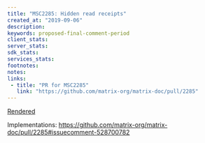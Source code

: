 ```yaml
---
title: "MSC2285: Hidden read receipts"
created_at: "2019-09-06"
description:
keywords: proposed-final-comment-period
client_stats:
server_stats:
sdk_stats:
services_stats:
footnotes:
notes:
links:
 - title: "PR for MSC2285"
   link: "https://github.com/matrix-org/matrix-doc/pull/2285"
---
```

[Rendered](https://github.com/matrix-org/matrix-doc/blob/travis/msc/hidden-read-receipts/proposals/2285-hidden-read-receipts.md)

Implementations: https://github.com/matrix-org/matrix-doc/pull/2285#issuecomment-528700782

